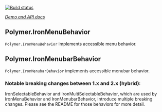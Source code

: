 [![Build status](https://travis-ci.org/PolymerElements/iron-menu-behavior.svg?branch=master)](https://travis-ci.org/PolymerElements/iron-menu-behavior)

_[Demo and API docs](https://elements.polymer-project.org/elements/iron-menu-behavior)_


## Polymer.IronMenuBehavior

`Polymer.IronMenuBehavior` implements accessible menu behavior.

## Polymer.IronMenubarBehavior

`Polymer.IronMenubarBehavior` implements accessible menubar behavior.

### Notable breaking changes between 1.x and 2.x (hybrid):

IronSelectableBehavior and IronMultiSelectableBehavior, which are used by
IronMenuBehavior and IronMenubarBehavior, introduce multiple breaking changes.
Please see the README for those behaviors for more detail.
